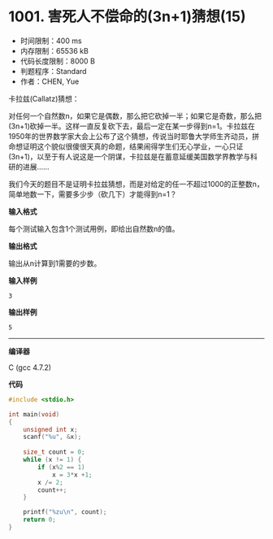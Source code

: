 # 1001. 害死人不偿命的(3n+1)猜想(15)

- 时间限制：400 ms
- 内存限制：65536 kB
- 代码长度限制：8000 B
- 判题程序：Standard
- 作者：CHEN, Yue

卡拉兹(Callatz)猜想：

对任何一个自然数n，如果它是偶数，那么把它砍掉一半；如果它是奇数，那么把(3n+1)砍掉一半。这样一直反复砍下去，最后一定在某一步得到n=1。卡拉兹在1950年的世界数学家大会上公布了这个猜想，传说当时耶鲁大学师生齐动员，拼命想证明这个貌似很傻很天真的命题，结果闹得学生们无心学业，一心只证(3n+1)，以至于有人说这是一个阴谋，卡拉兹是在蓄意延缓美国数学界教学与科研的进展……

我们今天的题目不是证明卡拉兹猜想，而是对给定的任一不超过1000的正整数n，简单地数一下，需要多少步（砍几下）才能得到n=1？

**输入格式**

每个测试输入包含1个测试用例，即给出自然数n的值。

**输出格式**

输出从n计算到1需要的步数。

**输入样例**

```
3
```

**输出样例**

```
5
```

----------

**编译器**

C (gcc 4.7.2)

**代码**

```c
#include <stdio.h>

int main(void)
{
	unsigned int x;
	scanf("%u", &x);
	
	size_t count = 0;
	while (x != 1) {
		if (x%2 == 1)
			x = 3*x +1;
		x /= 2;
		count++;
	}

	printf("%zu\n", count);
	return 0;
}
```
